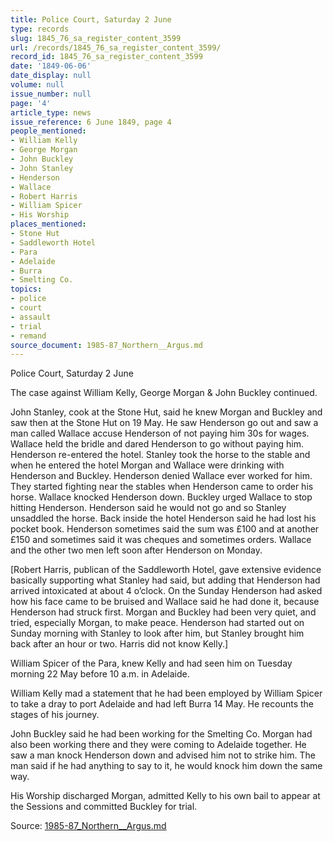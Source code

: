 ```yaml
---
title: Police Court, Saturday 2 June
type: records
slug: 1845_76_sa_register_content_3599
url: /records/1845_76_sa_register_content_3599/
record_id: 1845_76_sa_register_content_3599
date: '1849-06-06'
date_display: null
volume: null
issue_number: null
page: '4'
article_type: news
issue_reference: 6 June 1849, page 4
people_mentioned:
- William Kelly
- George Morgan
- John Buckley
- John Stanley
- Henderson
- Wallace
- Robert Harris
- William Spicer
- His Worship
places_mentioned:
- Stone Hut
- Saddleworth Hotel
- Para
- Adelaide
- Burra
- Smelting Co.
topics:
- police
- court
- assault
- trial
- remand
source_document: 1985-87_Northern__Argus.md
---
```


Police Court, Saturday 2 June

The case against William Kelly, George Morgan & John Buckley continued.

John Stanley, cook at the Stone Hut, said he knew Morgan and Buckley and saw then at the Stone Hut on 19 May.  He saw Henderson go out and saw a man called Wallace accuse Henderson of not paying him 30s for wages.  Wallace held the bridle and dared Henderson to go without paying him.  Henderson re-entered the hotel.  Stanley took the horse to the stable and when he entered the hotel Morgan and Wallace were drinking with Henderson and Buckley.  Henderson denied Wallace ever worked for him.  They started fighting near the stables when Henderson came to order his horse.  Wallace knocked Henderson down.  Buckley urged Wallace to stop hitting Henderson.  Henderson said he would not go and so Stanley unsaddled the horse.  Back inside the hotel Henderson said he had lost his pocket book.  Henderson sometimes said the sum was £100 and at another £150 and sometimes said it was cheques and sometimes orders.  Wallace and the other two men left soon after Henderson on Monday.

[Robert Harris, publican of the Saddleworth Hotel, gave extensive evidence basically supporting what Stanley had said, but adding that Henderson had arrived intoxicated at about 4 o’clock.  On the Sunday Henderson had asked how his face came to be bruised and Wallace said he had done it, because Henderson had struck first.  Morgan and Buckley had been very quiet, and tried, especially Morgan, to make peace.  Henderson had started out on Sunday morning with Stanley to look after him, but Stanley brought him back after an hour or two.  Harris did not know Kelly.]

William Spicer of the Para, knew Kelly and had seen him on Tuesday morning 22 May before 10 a.m. in Adelaide.

William Kelly mad a statement that he had been employed by William Spicer to take a dray to port Adelaide and had left Burra 14 May.  He recounts the stages of his journey.

John Buckley said he had been working for the Smelting Co.  Morgan had also been working there and they were coming to Adelaide together.  He saw a man knock Henderson down and advised him not to strike him.  The man said if he had anything to say to it, he would knock him down the same way.

His Worship discharged Morgan, admitted Kelly to his own bail to appear at the Sessions and committed Buckley for trial.

Source: [1985-87_Northern__Argus.md](/downloads/markdown/1985-87_Northern__Argus.md)
